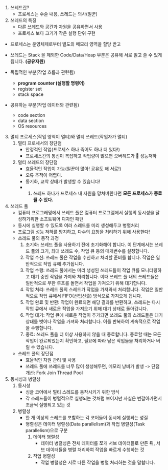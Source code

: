 
1. 쓰레드란? 
	- 프로세스는 수술 내용, 쓰레드는 의사(일꾼)
2. 쓰레드의 특징
	- 다른 쓰레드와 공간과 자원을 공유하면서 사용
	- 프로세스 보다 크기가 작은 실행 단위 구현
- 프로세스는 운영체제로부터 별도의 메모리 영역을 할당 받고
- 쓰레드는 Stack 을 제외한 Code/Data/Heap 부분은 공유해 서로 읽고 쓸 수 있게 됩니다. **(공유자원)**

- 독립적인 부분(작업 흐름과 관련됨)
	- **program counter (실행할 명령어)**
	- register set
	- stack space
 - 공유하는 부분(작업 데이터와 관련됨)
	 - code section
	- data section
	- OS resources

3. 멀티 프로세스(작업 영역이 멀티)와 멀티 쓰레드(작업자가 멀티)
	1. 멀티 프로세서의 장단점
		- 안정적인 작업(프로세스 하나 죽어도 하나 더 있다!)
		- 프로세스간의 통신이 복잡하고 작업량이 많으면 오버헤드가 🔺 성능저하
	1. 멀티 쓰레드의 장단점
		- 효율적인 작업이 가능(일꾼이 많아! 공유도 해 서로!)
		- 오류 추적이 어렵다.
		- 동기화, 교착 상태가 발생할 수 있습니다!
		- 1. 쓰레드 하나가 프로세스 내 자원을 망쳐버린다면 **모든 프로세스가 종료될 수 있다.**
4. 쓰레드 풀
	- 컴퓨터 프로그래밍에서 쓰레드 풀은 컴퓨터 프로그램에서 실행의 동시성을 달성하기위한 소프트웨어 디자인 패턴
	- 동시에 실행할 수 있도록 여러 스레드를 미리 생성해두고 병렬처리
	- 프로그램 성능 저하를 방지하고, 다수의 요청을 처리하기 위해 사용한다!
	- 쓰레드 풀의 동작 과정
		1. 초기화: 쓰레드 풀을 사용하기 전에 초기화해야 합니다. 이 단계에서는 쓰레드 풀의 크기, 최대 쓰레드 수, 작업 큐 등의 매개변수를 설정합니다.
		2. 작업 수신: 쓰레드 풀은 작업을 수신하고 처리할 준비를 합니다. 작업은 일반적으로 작업 큐에 추가됩니다.
		3. 작업 수행: 쓰레드 풀에서는 미리 생성된 쓰레드들이 작업 큐를 모니터링하고 대기 중인 작업을 가져와 처리합니다. 이때 쓰레드 풀 내의 쓰레드들은 일반적으로 무한 루프를 돌면서 작업을 가져오기 위해 대기합니다.
		4. 작업 처리: 쓰레드 풀의 스레드가 작업을 가져와서 처리합니다. 작업은 일반적으로 작업 큐에서 FIFO(선입선출) 방식으로 가져오게 됩니다.
		5. 작업 완료 및 반환: 작업이 완료되면 해당 결과를 반환하고, 쓰레드는 다시 작업 큐에서 새로운 작업을 가져오기 위해 대기 상태로 돌아갑니다.
		6. 작업 대기: 작업 큐에 새로운 작업이 추가되면 쓰레드 풀의 스레드들은 대기 상태를 벗어나 작업을 가져와 처리합니다. 이를 반복하여 계속적으로 작업을 수행합니다.
		7. 종료: 쓰레드 풀을 더 이상 사용하지 않을 때 종료합니다. 종료할 때는 모든 작업이 완료되었는지 확인하고, 필요에 따라 남은 작업들을 처리하거나 버릴 수 있습니다.
	- 쓰레드 풀의 장단점
		- 효울적인 자원 관리 및 사용
		- 쓰레드 풀에 쓰레드를 너무 많이 생성해두면, 메모리 낭비가 발생 -> 단점 개선: Fork Join Thread Pool
5. 동시성과 병렬성
	1. 동시성
		- 싱글 코어에서 멀티 스레드를 동작시키기 위한 방식
		- 각 스레드들이 병렬적으로 실행되는 것처럼 보이지만 사실은 번갈아가면서 조금씩 실행되고 있는 것
	1. 병렬성
		- 한 개 이상의 스레드를 포함하는 각 코어들이 동시에 실행되는 성질
		- 병렬성은 데이터 병렬성(Data parallelism)과 작업 병렬성(Task parallelism)으로 구분
			1. 데이터 병렬성
				- 데이터 병렬성은 전체 데이터를 쪼개 서브 데이터들로 만든 뒤, 서브 데이터들을 병렬 처리하여 작업을 빠르게 수행하는 것
			2. 작업 병렬성
				- 작업 병렬성은 서로 다른 작업을 병렬 처리하는 것을 말합니다.


